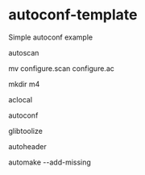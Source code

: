 # autoconf-template
Simple autoconf example

autoscan

mv configure.scan configure.ac

mkdir m4

aclocal

autoconf

glibtoolize

autoheader

automake --add-missing

